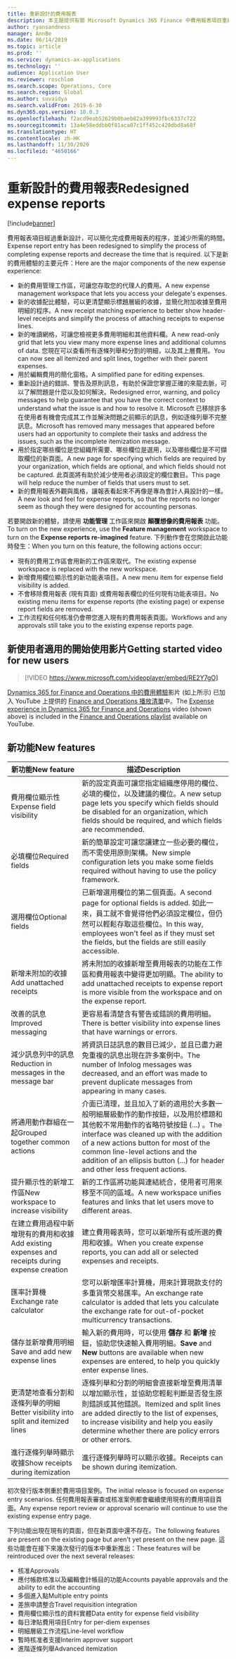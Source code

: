 ```yaml
---
title: 重新設計的費用報表
description: 本主題提供有關 Microsoft Dynamics 365 Finance 中費用報表項目重新設計和顛覆想像體驗的資訊。 新的體驗簡化完成費用報表的程序，並減少所需的時間。
author: ryansandness
manager: AnnBe
ms.date: 06/14/2019
ms.topic: article
ms.prod: ''
ms.service: dynamics-ax-applications
ms.technology: ''
audience: Application User
ms.reviewer: roschlom
ms.search.scope: Operations, Core
ms.search.region: Global
ms.author: suvaidya
ms.search.validFrom: 2019-6-30
ms.dyn365.ops.version: 10.0.3
ms.openlocfilehash: f2acd9eab52629b0baeb82a399993fbc6337c722
ms.sourcegitcommit: 13a4e58eddbb0f81aca07c1ff452c420dbd8a68f
ms.translationtype: HT
ms.contentlocale: zh-HK
ms.lasthandoff: 11/30/2020
ms.locfileid: "4650166"
---
```

# <a name="redesigned-expense-reports"></a><span data-ttu-id="ed197-104">重新設計的費用報表</span><span class="sxs-lookup"><span data-stu-id="ed197-104">Redesigned expense reports</span></span>
[!include[banner](../includes/banner.md)]

<span data-ttu-id="ed197-105">費用報表項目經過重新設計，可以簡化完成費用報表的程序，並減少所需的時間。</span><span class="sxs-lookup"><span data-stu-id="ed197-105">Expense report entry has been redesigned to simplify the process of completing expense reports and decrease the time that is required.</span></span> <span data-ttu-id="ed197-106">以下是新的費用體驗的主要元件：</span><span class="sxs-lookup"><span data-stu-id="ed197-106">Here are the major components of the new expense experience:</span></span>

- <span data-ttu-id="ed197-107">新的費用管理工作區，可讓您存取您的代理人的費用。</span><span class="sxs-lookup"><span data-stu-id="ed197-107">A new expense management workspace that lets you access your delegate's expenses.</span></span>
- <span data-ttu-id="ed197-108">新的收據配比體驗，可以更清楚顯示標題層級的收據，並簡化附加收據至費用明細的程序。</span><span class="sxs-lookup"><span data-stu-id="ed197-108">A new receipt matching experience to better show header-level receipts and simplify the process of attaching receipts to expense lines.</span></span>
- <span data-ttu-id="ed197-109">新的唯讀網格，可讓您檢視更多費用明細和其他資料欄。</span><span class="sxs-lookup"><span data-stu-id="ed197-109">A new read-only grid that lets you view many more expense lines and additional columns of data.</span></span> <span data-ttu-id="ed197-110">您現在可以查看所有逐條列舉和分割的明細，以及其上層費用。</span><span class="sxs-lookup"><span data-stu-id="ed197-110">You can now see all itemized and split lines, together with their parent expenses.</span></span>
- <span data-ttu-id="ed197-111">用於編輯費用的簡化窗格。</span><span class="sxs-lookup"><span data-stu-id="ed197-111">A simplified pane for editing expenses.</span></span>
- <span data-ttu-id="ed197-112">重新設計過的錯誤、警告及原則訊息，有助於保證您掌握正確的來龍去脈，可以了解問題是什麼以及如何解決。</span><span class="sxs-lookup"><span data-stu-id="ed197-112">Redesigned error, warning, and policy messages to help guarantee that you have the correct context to understand what the issue is and how to resolve it.</span></span> <span data-ttu-id="ed197-113">Microsoft 已移除許多在使用者有機會完成其工作並解決問題之前顯示的訊息，例如逐條列舉不完整訊息。</span><span class="sxs-lookup"><span data-stu-id="ed197-113">Microsoft has removed many messages that appeared before users had an opportunity to complete their tasks and address the issues, such as the incomplete itemization message.</span></span>
- <span data-ttu-id="ed197-114">用於指定哪些欄位是您組織所需要、哪些欄位是選用，以及哪些欄位是不可擷取欄位的新頁面。</span><span class="sxs-lookup"><span data-stu-id="ed197-114">A new page for specifying which fields are required by your organization, which fields are optional, and which fields should not be captured.</span></span> <span data-ttu-id="ed197-115">此頁面將有助於減少使用者必須設定的欄位數目。</span><span class="sxs-lookup"><span data-stu-id="ed197-115">This page will help reduce the number of fields that users must to set.</span></span>
- <span data-ttu-id="ed197-116">新的費用報表外觀與風格，讓報表看起來不再像是專為會計人員設計的一樣。</span><span class="sxs-lookup"><span data-stu-id="ed197-116">A new look and feel for expense reports, so that the reports no longer seem as though they were designed for accounting personas.</span></span>

<span data-ttu-id="ed197-117">若要開啟新的體驗，請使用 **功能管理** 工作區來開啟 **顛覆想像的費用報表** 功能。</span><span class="sxs-lookup"><span data-stu-id="ed197-117">To turn on the new experience, use the **Feature management** workspace to turn on the **Expense reports re-imagined** feature.</span></span> <span data-ttu-id="ed197-118">下列動作會在您開啟此功能時發生：</span><span class="sxs-lookup"><span data-stu-id="ed197-118">When you turn on this feature, the following actions occur:</span></span>

- <span data-ttu-id="ed197-119">現有的費用工作區會用新的工作區來取代。</span><span class="sxs-lookup"><span data-stu-id="ed197-119">The existing expense workspace is replaced with the new workspace.</span></span>
- <span data-ttu-id="ed197-120">新增費用欄位顯示性的新功能表項目。</span><span class="sxs-lookup"><span data-stu-id="ed197-120">A new menu item for expense field visibility is added.</span></span>
- <span data-ttu-id="ed197-121">不會移除費用報表 (現有頁面) 或費用報表欄位的任何現有功能表項目。</span><span class="sxs-lookup"><span data-stu-id="ed197-121">No existing menu items for expense reports (the existing page) or expense report fields are removed.</span></span>
- <span data-ttu-id="ed197-122">工作流程和任何核准仍會帶您進入現有的費用報表頁面。</span><span class="sxs-lookup"><span data-stu-id="ed197-122">Workflows and any approvals still take you to the existing expense reports page.</span></span>

## <a name="getting-started-video-for-new-users"></a><span data-ttu-id="ed197-123">新使用者適用的開始使用影片</span><span class="sxs-lookup"><span data-stu-id="ed197-123">Getting started video for new users</span></span>

> [!VIDEO https://www.microsoft.com/videoplayer/embed/RE2Y7gO]

<span data-ttu-id="ed197-124">[Dynamics 365 for Finance and Operations 中的費用體驗](https://youtu.be/Ocy-MsTvEE0)影片 (如上所示) 已加入 YouTube 上提供的 [Finance and Operations 播放清單](https://www.youtube.com/playlist?list=PLcakwueIHoT_SYfIaPGoOhloFoCXiUSyW)中。</span><span class="sxs-lookup"><span data-stu-id="ed197-124">The [Expense experience in Dynamics 365 for Finance and Operations](https://youtu.be/Ocy-MsTvEE0) video (shown above) is included in the [Finance and Operations playlist](https://www.youtube.com/playlist?list=PLcakwueIHoT_SYfIaPGoOhloFoCXiUSyW) available on YouTube.</span></span>

## <a name="new-features"></a><span data-ttu-id="ed197-125">新功能</span><span class="sxs-lookup"><span data-stu-id="ed197-125">New features</span></span>

| <span data-ttu-id="ed197-126">新功能</span><span class="sxs-lookup"><span data-stu-id="ed197-126">New feature</span></span> | <span data-ttu-id="ed197-127">描述</span><span class="sxs-lookup"><span data-stu-id="ed197-127">Description</span></span> |
|---|----|
| <span data-ttu-id="ed197-128">費用欄位顯示性</span><span class="sxs-lookup"><span data-stu-id="ed197-128">Expense field visibility</span></span> | <span data-ttu-id="ed197-129">新的設定頁面可讓您指定組織應停用的欄位、必填的欄位，以及建議的欄位。</span><span class="sxs-lookup"><span data-stu-id="ed197-129">A new setup page lets you specify which fields should be disabled for an organization, which fields should be required, and which fields are recommended.</span></span> |
| <span data-ttu-id="ed197-130">必填欄位</span><span class="sxs-lookup"><span data-stu-id="ed197-130">Required fields</span></span> | <span data-ttu-id="ed197-131">新的簡單設定可讓您讓建立一些必要的欄位，而不需使用原則架構。</span><span class="sxs-lookup"><span data-stu-id="ed197-131">New simple configuration lets you make some fields required without having to use the policy framework.</span></span> |
| <span data-ttu-id="ed197-132">選用欄位</span><span class="sxs-lookup"><span data-stu-id="ed197-132">Optional fields</span></span> | <span data-ttu-id="ed197-133">已新增選用欄位的第二個頁面。</span><span class="sxs-lookup"><span data-stu-id="ed197-133">A second page for optional fields is added.</span></span> <span data-ttu-id="ed197-134">如此一來，員工就不會覺得他們必須設定欄位，但仍然可以輕鬆存取這些欄位。</span><span class="sxs-lookup"><span data-stu-id="ed197-134">In this way, employees won't feel as if they must set the fields, but the fields are still easily accessible.</span></span> |
| <span data-ttu-id="ed197-135">新增未附加的收據</span><span class="sxs-lookup"><span data-stu-id="ed197-135">Add unattached receipts</span></span> | <span data-ttu-id="ed197-136">將未附加的收據新增至費用報表的功能在工作區和費用報表中變得更加明顯。</span><span class="sxs-lookup"><span data-stu-id="ed197-136">The ability to add unattached receipts to expense report is more visible from the workspace and on the expense report.</span></span> |
| <span data-ttu-id="ed197-137">改善的訊息</span><span class="sxs-lookup"><span data-stu-id="ed197-137">Improved messaging</span></span> | <span data-ttu-id="ed197-138">更容易看清楚含有警告或錯誤的費用明細。</span><span class="sxs-lookup"><span data-stu-id="ed197-138">There is better visibility into expense lines that have warnings or errors.</span></span> |
| <span data-ttu-id="ed197-139">減少訊息列中的訊息</span><span class="sxs-lookup"><span data-stu-id="ed197-139">Reduction in messages in the message bar</span></span>| <span data-ttu-id="ed197-140">將資訊日誌訊息的數目已減少，並且已盡力避免重複的訊息出現在許多案例中。</span><span class="sxs-lookup"><span data-stu-id="ed197-140">The number of Infolog messages was decreased, and an effort was made to prevent duplicate messages from appearing in many cases.</span></span> |
| <span data-ttu-id="ed197-141">將通用動作群組在一起</span><span class="sxs-lookup"><span data-stu-id="ed197-141">Grouped together common actions</span></span> | <span data-ttu-id="ed197-142">介面已清理，並且加入了新的適用於大多數一般明細層級動作的動作按鈕，以及用於標題和其他較不常用動作的省略符號按鈕 (...) 。</span><span class="sxs-lookup"><span data-stu-id="ed197-142">The interface was cleaned up with the addition of a new actions button for most of the common line-level actions and the addition of an ellipsis button (...) for header and other less frequent actions.</span></span> |
| <span data-ttu-id="ed197-143">提升顯示性的新增工作區</span><span class="sxs-lookup"><span data-stu-id="ed197-143">New workspace to increase visibility</span></span> | <span data-ttu-id="ed197-144">新的工作區將功能與連結統合，使用者可用來移至不同的區域。</span><span class="sxs-lookup"><span data-stu-id="ed197-144">A new workspace unifies features and links that let users move to different areas.</span></span> |
| <span data-ttu-id="ed197-145">在建立費用過程中新增現有的費用和收據</span><span class="sxs-lookup"><span data-stu-id="ed197-145">Add existing expenses and receipts during expense creation</span></span> | <span data-ttu-id="ed197-146">建立費用報表時，您可以新增所有或所選的費用和收據。</span><span class="sxs-lookup"><span data-stu-id="ed197-146">When you create expense reports, you can add all or selected expenses and receipts.</span></span> |
| <span data-ttu-id="ed197-147">匯率計算機</span><span class="sxs-lookup"><span data-stu-id="ed197-147">Exchange rate calculator</span></span> | <span data-ttu-id="ed197-148">您可以新增匯率計算機，用來計算現款支付的多重貨幣交易匯率。</span><span class="sxs-lookup"><span data-stu-id="ed197-148">An exchange rate calculator is added that lets you calculate the exchange rate for out-of-pocket multicurrency transactions.</span></span> |
| <span data-ttu-id="ed197-149">儲存並新增費用明細</span><span class="sxs-lookup"><span data-stu-id="ed197-149">Save and add new expense lines</span></span> | <span data-ttu-id="ed197-150">輸入新的費用時，可以使用 **儲存** 和 **新增** 按鈕，協助您快速輸入費用明細。</span><span class="sxs-lookup"><span data-stu-id="ed197-150">**Save** and **New** buttons are available when new expenses are entered, to help you quickly enter expense lines.</span></span> |
| <span data-ttu-id="ed197-151">更清楚地查看分割和逐條列舉的明細</span><span class="sxs-lookup"><span data-stu-id="ed197-151">Better visibility into split and itemized lines</span></span> | <span data-ttu-id="ed197-152">逐條列舉和分割的明細會直接新增至費用清單以增加顯示性，並協助您輕鬆判斷是否發生原則錯誤或其他錯誤。</span><span class="sxs-lookup"><span data-stu-id="ed197-152">Itemized and split lines are added directly to the list of expenses, to increase visibility and help you easily determine whether there are policy errors or other errors.</span></span> |
| <span data-ttu-id="ed197-153">進行逐條列舉時顯示收據</span><span class="sxs-lookup"><span data-stu-id="ed197-153">Show receipts during itemization</span></span> | <span data-ttu-id="ed197-154">進行逐條列舉時可以顯示收據。</span><span class="sxs-lookup"><span data-stu-id="ed197-154">Receipts can be shown during itemization.</span></span> |

<span data-ttu-id="ed197-155">初次發行版本側重於費用項目案例。</span><span class="sxs-lookup"><span data-stu-id="ed197-155">The initial release is focused on expense entry scenarios.</span></span> <span data-ttu-id="ed197-156">任何費用報表審查或核准案例都會繼續使用現有的費用項目頁面。</span><span class="sxs-lookup"><span data-stu-id="ed197-156">Any expense report review or approval scenario will continue to use the existing expense entry page.</span></span>

<span data-ttu-id="ed197-157">下列功能出現在現有的頁面，但在新頁面中還不存在。</span><span class="sxs-lookup"><span data-stu-id="ed197-157">The following features are present on the existing page but aren't yet present on the new page.</span></span> <span data-ttu-id="ed197-158">這些功能會在接下來幾次發行的版本中重新推出：</span><span class="sxs-lookup"><span data-stu-id="ed197-158">These features will be reintroduced over the next several releases:</span></span>

- <span data-ttu-id="ed197-159">核准</span><span class="sxs-lookup"><span data-stu-id="ed197-159">Approvals</span></span>
- <span data-ttu-id="ed197-160">應付帳款核准以及編輯會計帳目的功能</span><span class="sxs-lookup"><span data-stu-id="ed197-160">Accounts payable approvals and the ability to edit the accounting</span></span>
- <span data-ttu-id="ed197-161">多個進入點</span><span class="sxs-lookup"><span data-stu-id="ed197-161">Multiple entry points</span></span>
- <span data-ttu-id="ed197-162">差旅申請整合</span><span class="sxs-lookup"><span data-stu-id="ed197-162">Travel requisition integration</span></span>
- <span data-ttu-id="ed197-163">費用欄位顯示性的資料實體</span><span class="sxs-lookup"><span data-stu-id="ed197-163">Data entity for expense field visibility</span></span>
- <span data-ttu-id="ed197-164">每日津貼費用項目</span><span class="sxs-lookup"><span data-stu-id="ed197-164">Entry for per-diem expenses</span></span>
- <span data-ttu-id="ed197-165">明細層級工作流程</span><span class="sxs-lookup"><span data-stu-id="ed197-165">Line-level workflow</span></span>
- <span data-ttu-id="ed197-166">暫時核准者支援</span><span class="sxs-lookup"><span data-stu-id="ed197-166">Interim approver support</span></span>
- <span data-ttu-id="ed197-167">進階逐條列舉</span><span class="sxs-lookup"><span data-stu-id="ed197-167">Advanced itemization</span></span>
